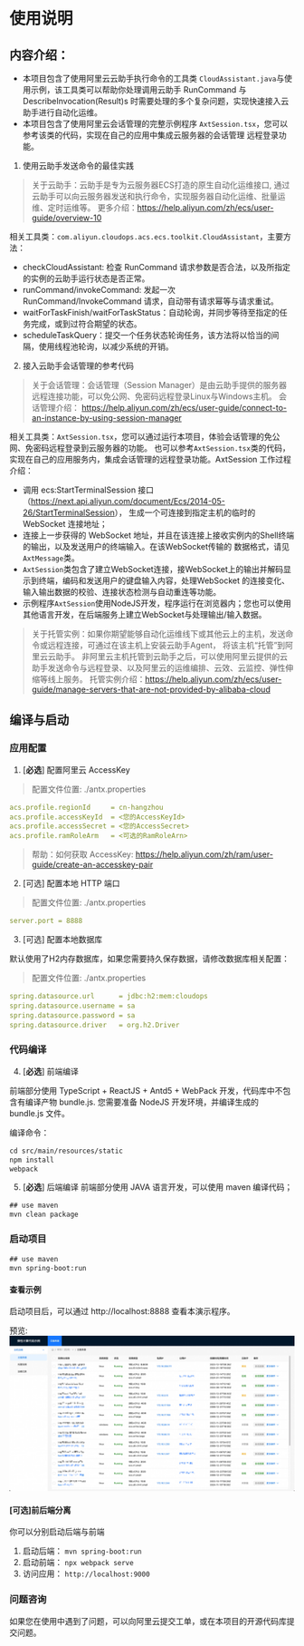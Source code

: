 # 使用说明

## 内容介绍：
  - 本项目包含了使用阿里云云助手执行命令的工具类 ```CloudAssistant.java```与使用示例，该工具类可以帮助你处理调用云助手 RunCommand
    与 DescribeInvocation(Result)s 时需要处理的多个复杂问题，实现快速接入云助手进行自动化运维。
  - 本项目包含了使用阿里云会话管理的完整示例程序 ```AxtSession.tsx```，您可以参考该类的代码，实现在自己的应用中集成云服务器的会话管理
    远程登录功能。

1. 使用云助手发送命令的最佳实践
> 关于云助手：云助手是专为云服务器ECS打造的原生自动化运维接口, 通过云助手可以向云服务器发送和执行命令，实现服务器自动化运维、批量运维、定时运维等。
> 更多介绍：<https://help.aliyun.com/zh/ecs/user-guide/overview-10>

相关工具类：```com.aliyun.cloudops.acs.ecs.toolkit.CloudAssistant```，主要方法：
  - checkCloudAssistant: 检查 RunCommand 请求参数是否合法，以及所指定的实例的云助手运行状态是否正常。
  - runCommand/invokeCommand: 发起一次 RunCommand/InvokeCommand 请求，自动带有请求幂等与请求重试。
  - waitForTaskFinish/waitForTaskStatus：自动轮询，并同步等待至指定的任务完成，或到过符合期望的状态。
  - scheduleTaskQuery：提交一个任务状态轮询任务，该方法将以恰当的间隔，使用线程池轮询，以减少系统的开销。

2. 接入云助手会话管理的参考代码

> 关于会话管理：会话管理（Session Manager）是由云助手提供的服务器远程连接功能，可以免公网、免密码远程登录Linux与Windows主机。
> 会话管理介绍： <https://help.aliyun.com/zh/ecs/user-guide/connect-to-an-instance-by-using-session-manager>

相关工具类：```AxtSession.tsx```，您可以通过运行本项目，体验会话管理的免公网、免密码远程登录到云服务器的功能。
也可以参考```AxtSession.tsx```类的代码，实现在自己的应用服务内，集成会话管理的远程登录功能。AxtSession 工作过程介绍：
  - 调用 ecs:StartTerminalSession 接口（<https://next.api.aliyun.com/document/Ecs/2014-05-26/StartTerminalSession>），
    生成一个可连接到指定主机的临时的 WebSocket 连接地址；
  - 连接上一步获得的 WebSocket 地址，并且在该连接上接收实例内的Shell终端的输出，以及发送用户的终端输入。在该WebSocket传输的
    数据格式，请见 ```AxtMessage```类。
  - ```AxtSession```类包含了建立WebSocket连接，接WebSocket上的输出并解码显示到终端，编码和发送用户的键盘输入内容，处理WebSocket
    的连接变化、输入输出数据的校验、连接状态检测与自动重连等功能。
  - 示例程序```AxtSession```使用NodeJS开发，程序运行在浏览器内；您也可以使用其他语言开发，在后端服务上建立WebSocket与处理输出/输入数据。

> 关于托管实例：如果你期望能够自动化运维线下或其他云上的主机，发送命令或远程连接，可通过在该主机上安装云助手Agent， 将该主机“托管”到阿里云云助手。
> 非阿里云主机托管到云助手之后，可以使用阿里云提供的云助手发送命令与远程登录、以及阿里云的运维编排、云效、云监控、弹性伸缩等线上服务。
> 托管实例介绍：<https://help.aliyun.com/zh/ecs/user-guide/manage-servers-that-are-not-provided-by-alibaba-cloud>

## 编译与启动

### 应用配置

1. [**必选**] 配置阿里云 AccessKey
> 配置文件位置: ./antx.properties
```yaml
acs.profile.regionId     = cn-hangzhou
acs.profile.accessKeyId  = <您的AccessKeyId>
acs.profile.accessSecret = <您的AccessSecret>
acs.profile.ramRoleArm   = <可选的RamRoleArn>
```
> 帮助：如何获取 AccessKey: <https://help.aliyun.com/zh/ram/user-guide/create-an-accesskey-pair>

2. [可选] 配置本地 HTTP 端口
> 配置文件位置: ./antx.properties
```yaml
server.port = 8888
```

3. [可选] 配置本地数据库 

默认使用了H2内存数据库，如果您需要持久保存数据，请修改数据库相关配置：
> 配置文件位置: ./antx.properties
```yaml
spring.datasource.url      = jdbc:h2:mem:cloudops
spring.datasource.username = sa
spring.datasource.password = sa
spring.datasource.driver   = org.h2.Driver
```

### 代码编译
4. [**必选**] 前端编译

前端部分使用 TypeScript + ReactJS + Antd5 + WebPack 开发，代码库中不包含有编译产物 bundle.js. 
您需要准备 NodeJS 开发环境，并编译生成的 bundle.js 文件。

编译命令：
```shell
cd src/main/resources/static
npm install
webpack
```

5. [**必选**]  后端编译
前端部分使用 JAVA 语言开发，可以使用 maven 编译代码；

```shell
## use maven
mvn clean package
```

### 启动项目
```shell
## use maven
mvn spring-boot:run
```

#### 查看示例
启动项目后，可以通过 http://localhost:8888 查看本演示程序。

预览: ![screenshot](https://github.com/aliyun/cloud-assistant-starter/blob/master/screenshot.webp "screenshot")

#### [可选]前后端分离
你可以分别启动后端与前端
1. 启动后端： ```mvn spring-boot:run```
2. 启动前端： ```npx webpack serve```
3. 访问应用： ```http://localhost:9000```

### 问题咨询
如果您在使用中遇到了问题，可以向阿里云提交工单，或在本项目的开源代码库提交问题。
